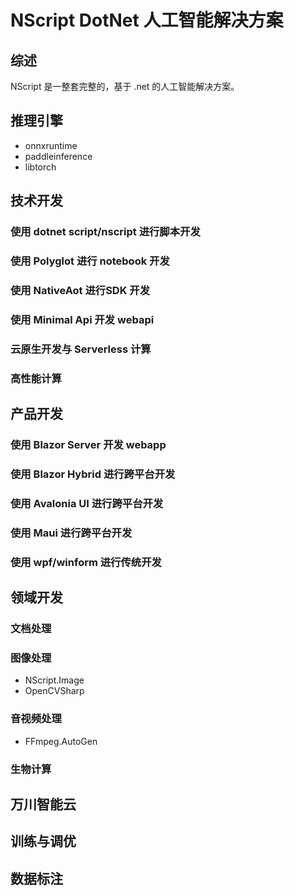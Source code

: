 # NScript DotNet 人工智能解决方案

## 综述

NScript 是一整套完整的，基于 .net 的人工智能解决方案。

## 推理引擎

- onnxruntime
- paddleinference
- libtorch

## 技术开发

### 使用 dotnet script/nscript 进行脚本开发

### 使用 Polyglot 进行 notebook 开发

### 使用 NativeAot 进行SDK 开发

### 使用 Minimal Api 开发 webapi

### 云原生开发与 Serverless 计算

### 高性能计算

## 产品开发

### 使用 Blazor Server 开发 webapp

### 使用 Blazor Hybrid 进行跨平台开发

### 使用 Avalonia UI 进行跨平台开发

### 使用 Maui 进行跨平台开发

### 使用 wpf/winform 进行传统开发

## 领域开发

### 文档处理

### 图像处理

- NScript.Image
- OpenCVSharp

### 音视频处理

- FFmpeg.AutoGen

### 生物计算

## 万川智能云

## 训练与调优

## 数据标注

